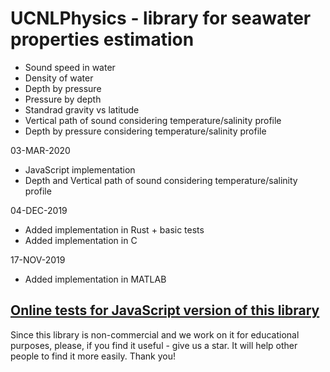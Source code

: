 # UCNLPhysics - library for seawater properties estimation
* Sound speed in water
* Density of water
* Depth by pressure
* Pressure by depth
* Standrad gravity vs latitude
* Vertical path of sound considering temperature/salinity profile
* Depth by pressure considering temperature/salinity profile


03-MAR-2020
- JavaScript implementation
- Depth and Vertical path of sound considering temperature/salinity profile

04-DEC-2019
- Added implementation in Rust + basic tests
- Added implementation in C

17-NOV-2019
- Added implementation in MATLAB


## [Online tests for JavaScript version of this library](https://ucnl.github.io/UCNLPhysics/JS/ucnlphysics_js_tests.html)

Since this library is non-commercial and we work on it for educational purposes, please, if you find it useful - give us a star. It will help other people to find it more easily. Thank you!
